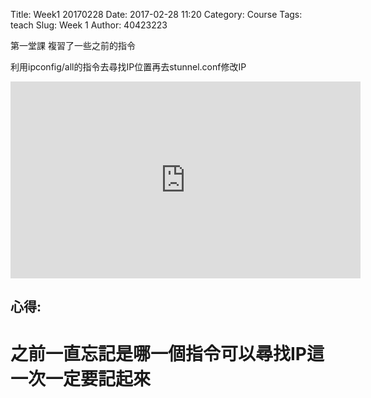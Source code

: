 Title: Week1 20170228 
Date: 2017-02-28 11:20
Category: Course
Tags: teach
Slug: Week 1
Author: 40423223

第一堂課 複習了一些之前的指令
<!-- PELICAN_END_SUMMARY -->

<p>利用ipconfig/all的指令去尋找IP位置再去stunnel.conf修改IP</p>

<iframe width="560" height="315" src="https://www.youtube.com/embed/YRcfFBJLCaU" frameborder="0" allowfullscreen></iframe>

<h2>心得:</h2>
<h1>之前一直忘記是哪一個指令可以尋找IP這一次一定要記起來</h1>